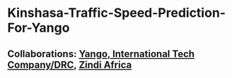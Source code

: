 # Kinshasa-Traffic-Speed-Prediction-For-Yango

## Collaborations: [Yango, International Tech Company/DRC](https://yango.com/en_cd/), [Zindi Africa](https://zindi.africa/)
